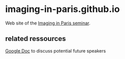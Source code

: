 # imaging-in-paris.github.io
Web site of the [Imaging in Paris seminar](https://imaging-in-paris.github.io/).

## related ressources

[Google Doc](https://docs.google.com/document/d/199UZ73RMrXx81s-w4FgEChFFJ4TzrFf9S-rXBEistj0/edit?usp=sharing) to discuss potential future speakers
